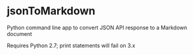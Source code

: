 # jsonToMarkdown
Python command line app to convert JSON API response to a Markdown document

Requires Python 2.7; print statements will fail on 3.x
